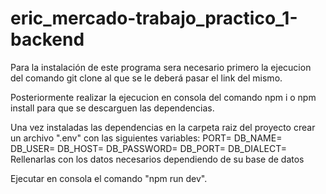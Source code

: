 # eric_mercado-trabajo_practico_1-backend

Para la instalación de este programa sera necesario primero la ejecucion del comando git clone al que se le deberá pasar el link del mismo.

Posteriormente realizar la ejecucion en consola del comando npm i o npm install para que se descarguen las dependencias.

Una vez instaladas las dependencias en la carpeta raiz del proyecto crear un archivo ".env" con las siguientes variables:
  PORT=
  DB_NAME=
  DB_USER=
  DB_HOST=
  DB_PASSWORD=
  DB_PORT=
  DB_DIALECT=
Rellenarlas con los datos necesarios dependiendo de su base de datos

Ejecutar en consola el comando "npm run dev".
